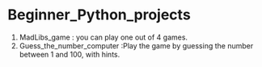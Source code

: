 # Beginner_Python_projects

1. MadLibs_game : you can play one out of 4 games.
2. Guess_the_number_computer :Play the game by guessing the number between 1 and 100, with hints.

